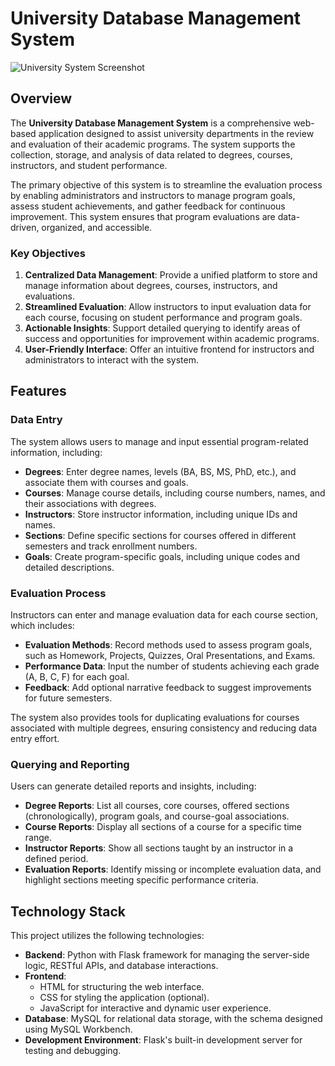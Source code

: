 # University Database Management System

![University System Screenshot]('../../Assets/uni.png')

## Overview  
The **University Database Management System** is a comprehensive web-based application designed to assist university departments in the review and evaluation of their academic programs. The system supports the collection, storage, and analysis of data related to degrees, courses, instructors, and student performance.  

The primary objective of this system is to streamline the evaluation process by enabling administrators and instructors to manage program goals, assess student achievements, and gather feedback for continuous improvement. This system ensures that program evaluations are data-driven, organized, and accessible.

### Key Objectives  
1. **Centralized Data Management**: Provide a unified platform to store and manage information about degrees, courses, instructors, and evaluations.  
2. **Streamlined Evaluation**: Allow instructors to input evaluation data for each course, focusing on student performance and program goals.  
3. **Actionable Insights**: Support detailed querying to identify areas of success and opportunities for improvement within academic programs.  
4. **User-Friendly Interface**: Offer an intuitive frontend for instructors and administrators to interact with the system.  

## Features  

### Data Entry  
The system allows users to manage and input essential program-related information, including:  
- **Degrees**: Enter degree names, levels (BA, BS, MS, PhD, etc.), and associate them with courses and goals.  
- **Courses**: Manage course details, including course numbers, names, and their associations with degrees.  
- **Instructors**: Store instructor information, including unique IDs and names.  
- **Sections**: Define specific sections for courses offered in different semesters and track enrollment numbers.  
- **Goals**: Create program-specific goals, including unique codes and detailed descriptions.  

### Evaluation Process  
Instructors can enter and manage evaluation data for each course section, which includes:  
- **Evaluation Methods**: Record methods used to assess program goals, such as Homework, Projects, Quizzes, Oral Presentations, and Exams.  
- **Performance Data**: Input the number of students achieving each grade (A, B, C, F) for each goal.  
- **Feedback**: Add optional narrative feedback to suggest improvements for future semesters.  

The system also provides tools for duplicating evaluations for courses associated with multiple degrees, ensuring consistency and reducing data entry effort.  

### Querying and Reporting  
Users can generate detailed reports and insights, including:  
- **Degree Reports**: List all courses, core courses, offered sections (chronologically), program goals, and course-goal associations.  
- **Course Reports**: Display all sections of a course for a specific time range.  
- **Instructor Reports**: Show all sections taught by an instructor in a defined period.  
- **Evaluation Reports**: Identify missing or incomplete evaluation data, and highlight sections meeting specific performance criteria.  

## Technology Stack  

This project utilizes the following technologies:  
- **Backend**: Python with Flask framework for managing the server-side logic, RESTful APIs, and database interactions.  
- **Frontend**:  
  - HTML for structuring the web interface.  
  - CSS for styling the application (optional).  
  - JavaScript for interactive and dynamic user experience.  
- **Database**: MySQL for relational data storage, with the schema designed using MySQL Workbench.  
- **Development Environment**: Flask's built-in development server for testing and debugging.  
